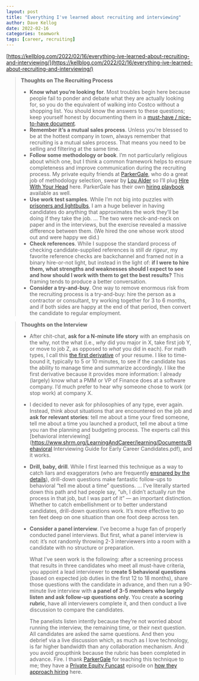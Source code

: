 ```yaml
---
layout: post
title: "Everything I've learned about recruiting and interviewing"
author: Dave Kellog
date: 2022-02-16
categories: teamwork
tags: [career, recruiting]
---
```


[https://kellblog.com/2022/02/16/everything-ive-learned-about-recruiting-and-interviewing/](https://kellblog.com/2022/02/16/everything-ive-learned-about-recruiting-and-interviewing/)

> **Thoughts on The Recruiting Process**
>
> * **Know what you’re looking for**. Most troubles begin here because people fail to ponder and debate what they are actually looking for, so you do the equivalent of walking into Costco without a shopping list.  You should know the answers to these questions; keep yourself honest by documenting them in a [must-have / nice-to-have document](https://kellblog.com/2020/03/17/on-recruiting-the-must-have-nice-to-have-list/).
> * **Remember it’s a mutual sales process**. Unless you’re blessed to be at the hottest company in town, always remember that recruiting is a mutual sales process. That means you need to be selling and filtering at the same time.
> * **Follow some methodology or book**. I’m not particularly religious about which one, but I think a common framework helps to ensure completeness and improve communication during the recruiting process.  My private equity friends at [ParkerGale](https://www.parkergale.com/), who do a great job of methodology selection, swear by [Lou Alder](https://www.louadlergroup.com/) so I’ll plug [Hire With Your Head](https://www.amazon.com/Hire-Your-Head-Performance-Based-Hiring/dp/0470128356) here. ParkerGale has their own [hiring playbook](https://www.parkergale.com/how-we-hire-parkergale) available as well.
> * **Use work test samples**. While I’m not big into puzzles with [prisoners and lightbulbs](https://www.cut-the-knot.org/Probability/LightBulbs.shtml), I am a huge believer in having candidates do anything that approximates the work they’ll be doing if they take the job. ... The two were neck-and-neck on paper and in the interviews, but the exercise revealed a massive difference between them. (We hired the one whose work stood out and were happy we did.)
> * **Check references**. While I suppose the standard process of checking candidate-supplied references is still *de rigeur*, my favorite reference checks are backchannel and framed not in a binary hire-or-not light, but instead in the light of: **if I were to hire them, what strengths and weaknesses should I expect to see and how should I work with them to get the best results?** This framing tends to produce a better conversation.
> * **Consider a try-and-buy**. One way to remove enormous risk from the recruiting process is a try-and-buy: hire the person as a contractor or consultant, try working together for 3 to 6 months, and if both sides are happy at the end of that period, then convert the candidate to regular employment.

> **Thoughts on the Interview**
>
> * After chit-chat, **ask for a N-minute life story** with an emphasis on the why, not the what (i.e., *why* did you major in X, take first job Y, or move to job Z, as opposed to *what* you did in each). For math types, I call this [the first derivative](https://www.mathsisfun.com/calculus/derivatives-introduction.html) of your resume. I like to time-bound it, typically to 5 or 10 minutes, to see if the candidate has the ability to manage time and summarize accordingly. I like the first derivative because it provides more information: I already (largely) know what a PMM or VP of Finance does at a software company. I’d much prefer to hear why someone chose to work (or stop work) at company X.
>
> * I decided to never ask for philosophies of any type, ever again. Instead, think about situations that are encountered on the job and **ask for relevant stories**: tell me about a time your fired someone, tell me about a time you launched a product, tell me about a time you ran the planning and budgeting process. The experts call this [behavioral interviewing](https://www.shrm.org/LearningAndCareer/learning/Documents/Behavioral Interviewing Guide for Early Career Candidates.pdf), and it works.
>
> * **Drill, baby, drill**.  While I first learned this technique as a way to catch liars and exaggerators (who are frequently [ensnared by the details](https://www.psychologytoday.com/us/blog/let-their-words-do-the-talking/201402/catch-liar-ask-the-right-question)), drill-down questions make fantastic follow-ups to behavioral “tell me about a time” questions. ... I’ve literally started down this path and had people say, “uh, I didn’t actually *run* the process in that job, but I was part of it” — an important distinction. Whether to catch embellishment or to better understand candidates, drill-down questions work. It’s more effective to go ten feet deep on one situation than one foot deep across ten.
>
> * **Consider a panel interview**. I’ve become a huge fan of properly conducted panel interviews. But first, what a panel interview is not: it’s not randomly throwing 2-3 interviewers into a room with a candidate with no structure or preparation.
>
>   What I’ve seen work is the following: after a screening process that results in three candidates who meet all must-have criteria, you appoint a lead interviewer to **create 5 behavioral questions** (based on expected job duties in the first 12 to 18 months), share those questions with the candidate in advance, and then run a 90-minute live interview with **a panel of 3-5 members who largely listen and ask follow-up questions only.** You create **a scoring rubric**, have all interviewers complete it, and then conduct a live discussion to compare the candidates.
>
>   The panelists listen intently because they’re not worried about running the interview, the remaining time, or their next question. All candidates are asked the same questions. And then you debrief via a live discussion which, as much as I love technology, is far higher bandwidth than any collaboration mechanism. And you avoid groupthink because the rubric has been completed in advance. Fire. I thank [ParkerGale](https://www.parkergale.com/how-we-hire-parkergale) for teaching this technique to me; they have a [Private Equity Funcast](https://podcasts.apple.com/us/podcast/private-equity-funcast/id712327513) episode on [how they approach hiring](https://podcasts.apple.com/us/podcast/how-we-think-about-hiring/id712327513?i=1000513591268) here.

